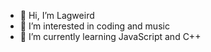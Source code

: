 - 👋 Hi, I’m Lagweird
- 👀 I’m interested in coding and music
- 🌱 I’m currently learning JavaScript and C++

<!---
JAMIX-VcZ/JAMIX-VcZ is a ✨ special ✨ repository because its `README.md` (this file) appears on your GitHub profile.
You can click the Preview link to take a look at your changes.
--->
